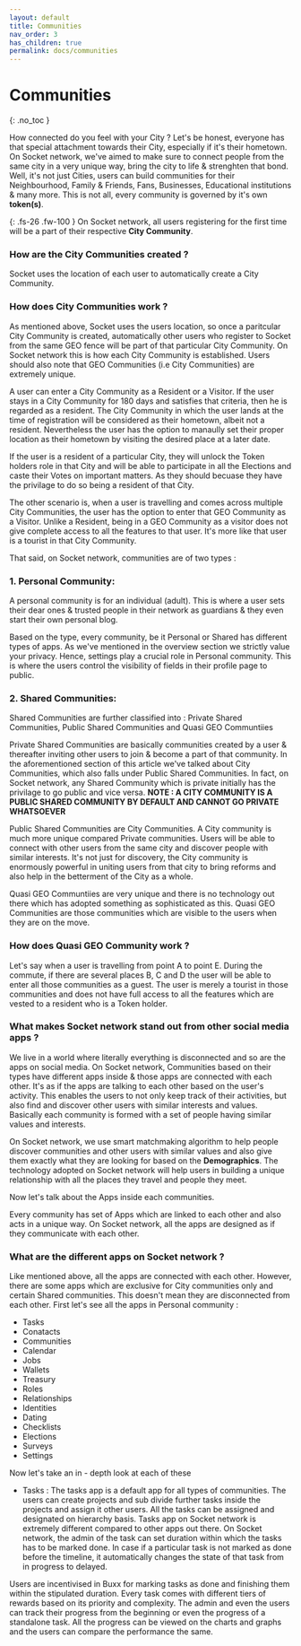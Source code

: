 ```yaml
---
layout: default
title: Communities
nav_order: 3
has_children: true
permalink: docs/communities
---
```

 
# Communities
{: .no_toc }

How connected do you feel with your City ? Let's be honest, everyone has that special attachment towards their City, especially if it's their hometown. On Socket network, we've aimed to make sure to connect people from the same city in a very unique way, bring the city to life & strenghten that bond. Well, it's not just Cities, users can build communities for their Neighbourhood, Family & Friends, Fans, Businesses, Educational institutions & many more. This is not all, every community is governed by it's own **token(s)**. 

{: .fs-26 .fw-100 }
On Socket network, all users registering for the first time will be a part of their respective **City Community**. 

### How are the City Communities created ? 

Socket uses the location of each user to automatically create a City Community.

### How does City Communities work ?

As mentioned above, Socket uses the users location, so once a paritcular City Community is created, automatically other users who register to Socket from the same GEO fence will be part of that particular City Community. 
On Socket network this is how each City Community is established. Users should also note that GEO Communities (i.e City Communities) are extremely unique. 

A user can enter a City Community as a Resident or a Visitor. If the user stays in a City Community for 180 days and satisfies that criteria, then he is regarded as a resident. The City Community in which the user lands at the time of registration will be considered as their hometown, albeit not a resident. Nevertheless the user has the option to manaully set their proper location as their hometown by visiting the desired place at a later date. 

If the user is a resident of a particular City, they will unlock the Token holders role in that City and will be able to participate in all the Elections and caste their Votes on important matters. As they should becuase they have the privilage to do so being a resident of that City.

The other scenario is, when a user is travelling and comes across multiple City Communities, the user has the option to enter that GEO Community as a Visitor. Unlike a Resident, being in a GEO Community as a visitor does not give complete access to all the features to that user. It's more like that user is a tourist in that City Community. 


That said, on Socket network, communities are of two types :


### 1. Personal Community:

A personal community is for an individual (adult). This is where a user sets their dear ones & trusted people in their network as guardians & they even start their own personal blog. 

Based on the type, every community, be it Personal or Shared has different types of apps. As we've mentioned in the overview section we strictly value your privacy. Hence, settings play a crucial role in Personal community. This is where the users control the visibility of fields in their profile page to public.


### 2. Shared Communities:

Shared Communities are further classified into : Private Shared Communities, Public Shared Communities and Quasi GEO Communtiies  

Private Shared Communities are basically communities created by a user & thereafter inviting other users to join & become a part of that community. In the aforementioned section of this article we've talked about City Communities, which also falls under Public Shared Communities. In fact, on Socket network, any Shared Community which is private initially has the privilage to go public and vice versa. 
**NOTE : A CITY COMMUNITY IS A PUBLIC SHARED COMMUNITY BY DEFAULT AND CANNOT GO PRIVATE WHATSOEVER**

Public Shared Communities are City Communities. A City community is much more unique compared Private communities. Users will be able to connect with other users from the same city and discover people with similar interests. It's not just for discovery, the City community is enormously powerful in uniting users from that city to bring reforms and also help in the betterment of the City as a whole. 

Quasi GEO Communtiies are very unique and there is no technology out there which has adopted something as sophisticated as this. Quasi GEO Communities are those communities which are visible to the users when they are on the move. 

### How does Quasi GEO Community work ?

Let's say when a user is travelling from point A to point E. During the commute, if there are several places B, C and D the user will be able to enter all those communities as a guest. The user is merely a tourist in those communities and does not have full access to all the features which are vested to a resident who is a Token holder. 


### What makes Socket network stand out from other social media apps ?

We live in a world where literally everything is disconnected and so are the apps on social media. On Socket network, Communities based on their types have different apps inside & those apps are connected with each other. It's as if the apps are talking to each other based on the user's activity. This enables the users to not only keep track of their activities, but also find and discover other users with similar interests and values. Basically each community is formed with a set of people having similar values and interests. 

On Socket network, we use smart matchmaking algorithm to help people discover communities and other users with similar values and also give them exactly what they are looking for based on the **Demographics**. The technology adopted on Socket network will help users in building a unique relationship with all the places they travel and people they meet.


Now let's talk about the Apps inside each communities. 

Every community has set of Apps which are linked to each other and also acts in a unique way. On Socket network, all the apps are designed as if they  communicate with each other. 

### What are the different apps on Socket network ? 

Like mentioned above, all the apps are connected with each other. However, there are some apps which are exclusive for City communities only and certain Shared communities. This doesn't mean they are disconnected from each other. First let's see all the apps in Personal community : 

- Tasks 
- Conatacts
- Communities
- Calendar
- Jobs
- Wallets
- Treasury 
- Roles
- Relationships
- Identities
- Dating
- Checklists
- Elections
- Surveys
- Settings

 Now let's take an in - depth look at each of these 

- Tasks : The tasks app is a default app for all types of communities. The users can create projects and sub divide further tasks inside the projects and assign it other users. All the tasks can be assigned and designated on hierarchy basis. Tasks app on Socket network is extremely different compared to other apps out there. On Socket network, the admin of the task can set duration within which the tasks has to be marked done. In case if a particular task is not marked as done before the timeline, it automatically changes the state of that task from in progress to delayed.

Users are incentivised in Buxx for marking tasks as done and finishing them within the stipulated duration. Every task comes with different tiers of rewards based on its priority and complexity. The admin and even the users can track their progress from the beginning or even the progress of a standalone task. All the progress can be viewed on the charts and graphs and the users can compare the performance the same. 





 
